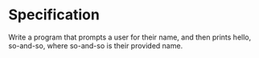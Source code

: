 # Specification

Write a program that prompts a user for their name, and then prints hello, so-and-so, where so-and-so is their provided name.